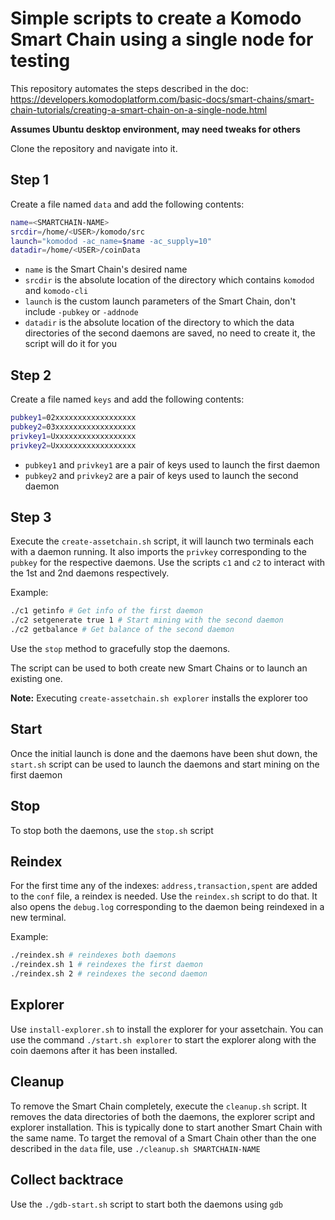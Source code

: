 # Simple scripts to create a Komodo Smart Chain using a single node for testing

This repository automates the steps described in the doc: https://developers.komodoplatform.com/basic-docs/smart-chains/smart-chain-tutorials/creating-a-smart-chain-on-a-single-node.html

**Assumes Ubuntu desktop environment, may need tweaks for others**

Clone the repository and navigate into it.

## Step 1

Create a file named `data` and add the following contents:

```bash
name=<SMARTCHAIN-NAME>
srcdir=/home/<USER>/komodo/src
launch="komodod -ac_name=$name -ac_supply=10"
datadir=/home/<USER>/coinData
```

- `name` is the Smart Chain's desired name
- `srcdir` is the absolute location of the directory which contains `komodod` and `komodo-cli`
- `launch` is the custom launch parameters of the Smart Chain, don't include `-pubkey` or `-addnode`
- `datadir` is the absolute location of the directory to which the data directories of the second daemons are saved, no need to create it, the script will do it for you

## Step 2

Create a file named `keys` and add the following contents:

```bash
pubkey1=02xxxxxxxxxxxxxxxxxx
pubkey2=03xxxxxxxxxxxxxxxxxx
privkey1=Uxxxxxxxxxxxxxxxxxx
privkey2=Uxxxxxxxxxxxxxxxxxx
```

- `pubkey1` and `privkey1` are a pair of keys used to launch the first daemon
- `pubkey2` and `privkey2` are a pair of keys used to launch the second daemon

## Step 3

Execute the `create-assetchain.sh` script, it will launch two terminals each with a daemon running.
It also imports the `privkey` corresponding to the `pubkey` for the respective daemons.
Use the scripts `c1` and `c2` to interact with the 1st and 2nd daemons respectively.

Example:

```bash
./c1 getinfo # Get info of the first daemon
./c2 setgenerate true 1 # Start mining with the second daemon
./c2 getbalance # Get balance of the second daemon
```

Use the `stop` method to gracefully stop the daemons.

The script can be used to both create new Smart Chains or to launch an existing one.

**Note:** Executing `create-assetchain.sh explorer` installs the explorer too

## Start

Once the initial launch is done and the daemons have been shut down, the `start.sh` script can be used to launch the daemons and start mining on the first daemon

## Stop

To stop both the daemons, use the `stop.sh` script

## Reindex

For the first time any of the indexes: `address,transaction,spent` are added to the `conf` file, a reindex is needed. Use the `reindex.sh` script to do that. It also opens the `debug.log` corresponding to the daemon being reindexed in a new terminal.

Example:

```bash
./reindex.sh # reindexes both daemons
./reindex.sh 1 # reindexes the first daemon
./reindex.sh 2 # reindexes the second daemon
```

## Explorer

Use `install-explorer.sh` to install the explorer for your assetchain. You can use the command `./start.sh explorer` to start the explorer along with the coin daemons after it has been installed.

## Cleanup

To remove the Smart Chain completely, execute the `cleanup.sh` script. It removes the data directories of both the daemons, the explorer script and explorer installation. This is typically done to start another Smart Chain with the same name.
To target the removal of a Smart Chain other than the one described in the `data` file, use `./cleanup.sh SMARTCHAIN-NAME`

## Collect backtrace

Use the `./gdb-start.sh` script to start both the daemons using `gdb`


